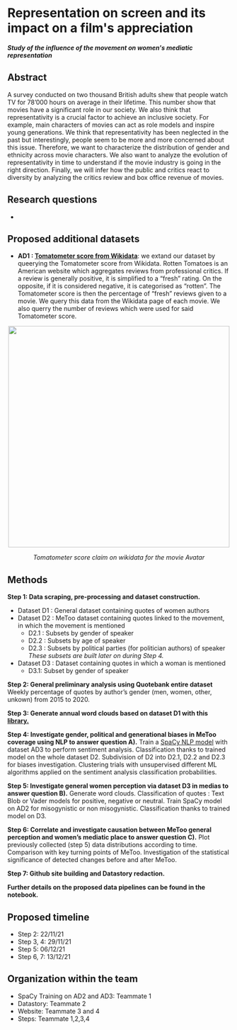 # Representation on screen and its impact on a film's appreciation

___Study of the influence of the movement on women's mediatic representation___

## Abstract

A survey conducted on two thousand British adults shew that people watch TV for 78’000 hours on average in their lifetime. This number show that movies have a significant role in our society. We also think that representativity is a crucial factor to achieve an inclusive society. For example, main characters of movies can act as role models and inspire young generations. We think that representativity has been neglected in the past but interestingly, people seem to be more and more concerned about this issue. 
Therefore, we want to characterize the distribution of gender and ethnicity across movie characters. We also want to analyze the evolution of representativity in time to understand if the movie industry is going in the right direction. Finally, we will infer how the public and critics react to diversity by analyzing the critics review and box office revenue of movies. 



## Research questions

* 

## Proposed additional datasets

* **AD1 : [Tomatometer score from Wikidata](https://www.rottentomatoes.com/)**: we extand our dataset by queerying the Tomatometer score from Wikidata. Rotten Tomatoes is an American website which aggregates reviews from professional critics. 
If a review is generally positive, it is simplified to a “fresh” rating. On the opposite, if it is considered negative, it is categorised as “rotten”. The Tomatometer score is then the percentage of “fresh” reviews given to a movie. 
We query this data from the Wikidata page of each movie. We also querry the number of reviews which were used for said Tomatometer score.

<p align="center">
  <img src="https://github.com/epfl-ada/ada-2022-homework-1-talesof1001datapoints/blob/main/tomatometer_score.png" width="500">
</p>
<p align="center">
  <em>Tomatometer score claim on wikidata for the movie Avatar</em>
</p>

## Methods

**Step 1: Data scraping, pre-processing and dataset construction.**

* Dataset D1 : General dataset containing quotes of women authors
* Dataset D2 : MeToo dataset containing quotes linked to the movement, in which the movement is mentioned
  * D2.1 : Subsets by gender of speaker
  * D2.2 : Subsets by age of speaker
  * D2.3 : Subsets by political parties (for politician authors) of speaker\
    *These subsets are built later on during Step 4.*
* Dataset D3 : Dataset containing quotes in which a woman is mentioned
  * D3.1: Subset by gender of speaker

**Step 2: General preliminary analysis using Quotebank entire dataset**
Weekly percentage of quotes by author’s gender (men, women, other, unkown) from 2015 to 2020.

**Step 3: Generate annual word clouds based on dataset D1 with this [library.](https://github.com/amueller/word_cloud)**

**Step 4: Investigate gender, political and generational biases in MeToo coverage using NLP to answer question A).**
Train a [SpaCy NLP model](https://spacy.io/usage/training) with dataset AD3 to perform sentiment analysis. Classification thanks to trained model on the whole dataset D2. Subdivision of D2 into D2.1, D2.2 and D2.3 for biases investigation. Clustering trials with unsupervised different ML algorithms applied on the sentiment analysis classification probabilities.

**Step 5: Investigate general women perception via dataset D3 in medias to answer question B).**
Generate word clouds. Classification of quotes : Text Blob or Vader models for positive, negative or neutral. Train SpaCy model on AD2 for misogynistic or non misogynistic. Classification thanks to trained model on D3.

**Step 6: Correlate and investigate causation between MeToo general perception and women’s mediatic place to answer question C).**
Plot previously collected (step 5) data distributions according to time. Comparison with key turning points of MeToo. Investigation of the statistical significance of detected changes before and after MeToo.

**Step 7: Github site building and Datastory redaction.**

**Further details on the proposed data pipelines can be found in the notebook.**

## Proposed timeline

* Step 2: 22/11/21
* Step 3, 4: 29/11/21
* Step 5: 06/12/21
* Step 6, 7: 13/12/21

## Organization within the team

* SpaCy Training on AD2 and AD3: Teammate 1
* Datastory: Teammate 2
* Website: Teammate 3 and 4
* Steps: Teammate 1,2,3,4
